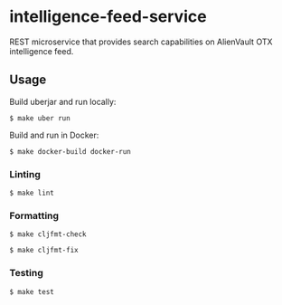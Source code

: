 # intelligence-feed-service

REST microservice that provides search capabilities on AlienVault OTX intelligence feed.

## Usage

Build uberjar and run locally:
```
$ make uber run
```

Build and run in Docker:
```
$ make docker-build docker-run
```

### Linting

```
$ make lint
```

### Formatting

```
$ make cljfmt-check
```

```
$ make cljfmt-fix
```

### Testing

```
$ make test
```
